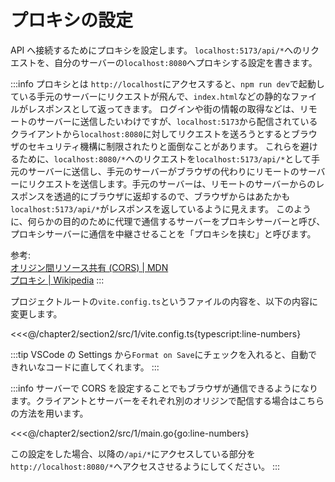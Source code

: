 # プロキシの設定
API へ接続するためにプロキシを設定します。
`localhost:5173/api/*`へのリクエストを、自分のサーバーの`localhost:8080`へプロキシする設定を書きます。

:::info プロキシとは
`http://localhost`にアクセスすると、`npm run dev`で起動している手元のサーバーにリクエストが飛んで、`index.html`などの静的なファイルがレスポンスとして返ってきます。
ログインや街の情報の取得などは、リモートのサーバーに送信したいわけですが、`localhost:5173`から配信されているクライアントから`localhost:8080`に対してリクエストを送ろうとするとブラウザのセキュリティ機構に制限されたりと面倒なことがあります。
これらを避けるために、`localhost:8080/*`へのリクエストを`localhost:5173/api/*`として手元のサーバーに送信し、手元のサーバーがブラウザの代わりにリモートのサーバーにリクエストを送信します。手元のサーバーは、リモートのサーバーからのレスポンスを透過的にブラウザに返却するので、ブラウザからはあたかも`localhost:5173/api/*`がレスポンスを返しているように見えます。
このように、何らかの目的のために代理で通信するサーバーをプロキシサーバーと呼び、プロキシサーバーに通信を中継させることを「プロキシを挟む」と呼びます。

参考:<br>
[オリジン間リソース共有 (CORS) | MDN](https://developer.mozilla.org/ja/docs/Web/HTTP/CORS)<br>
[プロキシ | Wikipedia](https://ja.wikipedia.org/wiki/%E3%83%97%E3%83%AD%E3%82%AD%E3%82%B7)
:::

プロジェクトルートの`vite.config.ts`というファイルの内容を、以下の内容に変更します。

<<<@/chapter2/section2/src/1/vite.config.ts{typescript:line-numbers}

:::tip
VSCode の Settings から`Format on Save`にチェックを入れると、自動できれいなコードに直してくれます。
:::

:::info
サーバーで CORS を設定することでもブラウザが通信できるようになります。クライアントとサーバーをそれぞれ別のオリジンで配信する場合はこちらの方法を用います。

<<<@/chapter2/section2/src/1/main.go{go:line-numbers}

この設定をした場合、以降の`/api/*`にアクセスしている部分を`http://localhost:8080/*`へアクセスさせるようにしてください。
:::